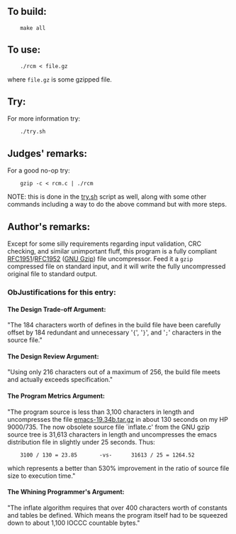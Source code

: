 ## To build:

``` <!---sh-->
    make all
```


## To use:

``` <!---sh-->
    ./rcm < file.gz
```

where `file.gz` is some gzipped file.


## Try:

For more information try:

``` <!---sh-->
    ./try.sh
```


## Judges' remarks:

For a good no-op try:

``` <!---sh-->
    gzip -c < rcm.c | ./rcm
```

NOTE: this is done in the [try.sh](%%REPO_URL%%/1996/rcm/try.sh) script as well, along with some other
commands including a way to do the above command but with more steps.


## Author's remarks:

Except for some silly requirements regarding input validation, CRC checking, and
similar unimportant fluff, this program is a fully compliant
[RFC1951](https://www.ietf.org/rfc/rfc1951.txt)/[RFC1952](https://www.ietf.org/rfc/rfc1952.txt)
([GNU Gzip](https://www.gnu.org/software/gzip/)) file uncompressor.  Feed it a
`gzip` compressed file on standard input, and it will write the fully
uncompressed original file to standard output.


### ObJustifications for this entry:


#### The Design Trade-off Argument:

"The 184 characters worth of defines in the build file have been
carefully offset by 184 redundant and unnecessary '`{`', '`}`', and '`;`'
characters in the source file."


#### The Design Review Argument:

"Using only 216 characters out of a maximum of 256, the build file
meets and actually exceeds specification."


#### The Program Metrics Argument:

"The program source is less than 3,100 characters in length and uncompresses the
file
[emacs-19.34b.tar.gz](https://ftp.gnu.org/old-gnu/emacs/emacs-19.34b.tar.gz) in
about 130 seconds on my HP 9000/735.  The now obsolete source file `inflate.c'
from the GNU gzip source tree is 31,613 characters in length and uncompresses
the emacs distribution file in slightly under 25 seconds.  Thus:

```
    3100 / 130 = 23.85       -vs-      31613 / 25 = 1264.52
```

which represents a better than 530% improvement in the ratio of
source file size to execution time."


#### The Whining Programmer's Argument:

"The inflate algorithm requires that over 400 characters worth
of constants and tables be defined.  Which means the program
itself had to be squeezed down to about 1,100 IOCCC countable
bytes."


<!--

    Copyright © 1984-2024 by Landon Curt Noll. All Rights Reserved.

    You are free to share and adapt this file under the terms of this license:

	Creative Commons Attribution-ShareAlike 4.0 International (CC BY-SA 4.0)

    For more information, see:

	https://creativecommons.org/licenses/by-sa/4.0/

-->
